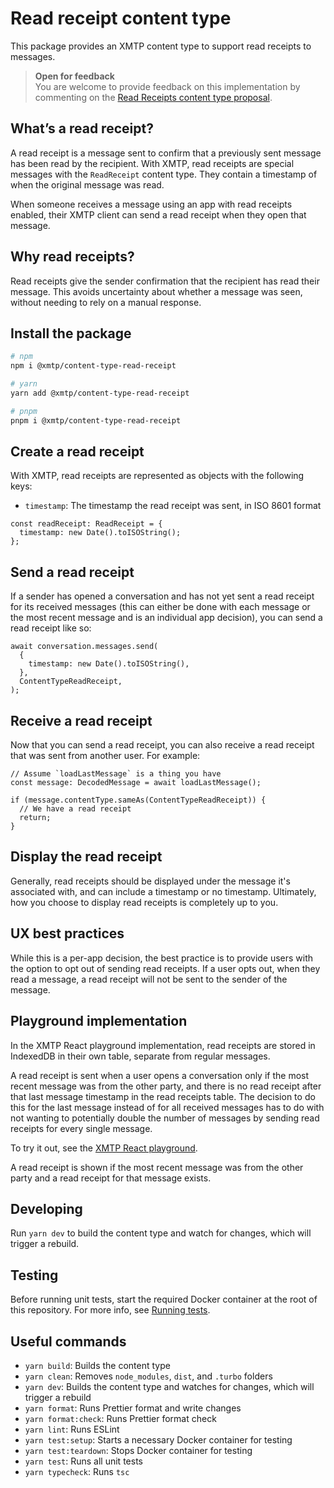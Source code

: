 # Read receipt content type

This package provides an XMTP content type to support read receipts to messages.

> **Open for feedback**  
> You are welcome to provide feedback on this implementation by commenting on the [Read Receipts content type proposal](https://github.com/xmtp/XIPs/pull/27).

## What’s a read receipt?

A read receipt is a message sent to confirm that a previously sent message has been read by the recipient. With XMTP, read receipts are special messages with the `ReadReceipt` content type. They contain a timestamp of when the original message was read.

When someone receives a message using an app with read receipts enabled, their XMTP client can send a read receipt when they open that message.

## Why read receipts?

Read receipts give the sender confirmation that the recipient has read their message. This avoids uncertainty about whether a message was seen, without needing to rely on a manual response.

## Install the package

```bash
# npm
npm i @xmtp/content-type-read-receipt

# yarn
yarn add @xmtp/content-type-read-receipt

# pnpm
pnpm i @xmtp/content-type-read-receipt
```

## Create a read receipt

With XMTP, read receipts are represented as objects with the following keys:

- `timestamp`: The timestamp the read receipt was sent, in ISO 8601 format

```tsx
const readReceipt: ReadReceipt = {
  timestamp: new Date().toISOString();
};
```

## Send a read receipt

If a sender has opened a conversation and has not yet sent a read receipt for its received messages (this can either be done with each message or the most recent message and is an individual app decision), you can send a read receipt like so:

```tsx
await conversation.messages.send(
  {
    timestamp: new Date().toISOString(),
  },
  ContentTypeReadReceipt,
);
```

## Receive a read receipt

Now that you can send a read receipt, you can also receive a read receipt that was sent from another user. For example:

```tsx
// Assume `loadLastMessage` is a thing you have
const message: DecodedMessage = await loadLastMessage();

if (message.contentType.sameAs(ContentTypeReadReceipt)) {
  // We have a read receipt
  return;
}
```

## Display the read receipt

Generally, read receipts should be displayed under the message it's associated with, and can include a timestamp or no timestamp. Ultimately, how you choose to display read receipts is completely up to you.

## UX best practices

While this is a per-app decision, the best practice is to provide users with the option to opt out of sending read receipts. If a user opts out, when they read a message, a read receipt will not be sent to the sender of the message.

## Playground implementation

In the XMTP React playground implementation, read receipts are stored in IndexedDB in their own table, separate from regular messages.

A read receipt is sent when a user opens a conversation only if the most recent message was from the other party, and there is no read receipt after that last message timestamp in the read receipts table. The decision to do this for the last message instead of for all received messages has to do with not wanting to potentially double the number of messages by sending read receipts for every single message.

To try it out, see the [XMTP React playground](https://github.com/xmtp/xmtp-react-playground).

A read receipt is shown if the most recent message was from the other party and a read receipt for that message exists.

## Developing

Run `yarn dev` to build the content type and watch for changes, which will trigger a rebuild.

## Testing

Before running unit tests, start the required Docker container at the root of this repository. For more info, see [Running tests](../../README.md#running-tests).

## Useful commands

- `yarn build`: Builds the content type
- `yarn clean`: Removes `node_modules`, `dist`, and `.turbo` folders
- `yarn dev`: Builds the content type and watches for changes, which will trigger a rebuild
- `yarn format`: Runs Prettier format and write changes
- `yarn format:check`: Runs Prettier format check
- `yarn lint`: Runs ESLint
- `yarn test:setup`: Starts a necessary Docker container for testing
- `yarn test:teardown`: Stops Docker container for testing
- `yarn test`: Runs all unit tests
- `yarn typecheck`: Runs `tsc`
